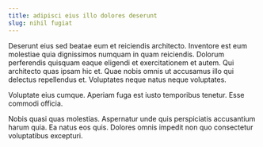 ```yaml
---
title: adipisci eius illo dolores deserunt
slug: nihil fugiat
---
```


Deserunt eius sed beatae eum et reiciendis architecto. Inventore est eum molestiae quia dignissimos numquam in quam reiciendis. Dolorum perferendis quisquam eaque eligendi et exercitationem et autem. Qui architecto quas ipsam hic et. Quae nobis omnis ut accusamus illo qui delectus repellendus et. Voluptates neque natus neque voluptates.

Voluptate eius cumque. Aperiam fuga est iusto temporibus tenetur. Esse commodi officia.

Nobis quasi quas molestias. Aspernatur unde quis perspiciatis accusantium harum quia. Ea natus eos quis. Dolores omnis impedit non quo consectetur voluptatibus excepturi.
